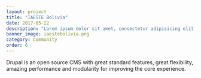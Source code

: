 ```yaml
---
layout: project
title: "IAESTE Bolivia"
date: 2017-05-22
description: "Lorem ipsum dolor sit amet, consectetur adipisicing elit, sed do eiusmod tempor incididunt ut labore et dolore magna aliqua Ut enim..."
banner_image: iaestebolivia.png
category: Community
order: 6
---
```

Drupal is an open source CMS with great standard features, great flexibility, amazing performance and modularity for improving the core experience.

